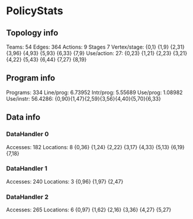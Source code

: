 # PolicyStats
## Topology info
Teams:		54
Edges:		364
Actions:	9
Stages		7
Vertex/stage:	{0,1} {1,9} {2,31} {3,96} {4,93} {5,93} {6,33} {7,9} 
Use/action:	27: {0,23} {1,21} {2,23} {3,21} {4,22} {5,43} {6,44} {7,27} {8,19} 

## Program info
Programs:	334
Line/prog:	6.73952
Intr/prog:	5.55689
Use/prog:	1.08982
Use/instr:	56.4286: {0,90}{1,47}{2,59}{3,56}{4,40}{5,70}{6,33}

## Data info

### DataHandler 0
Accesses:	182
Locations:	8
{0,36} {1,24} {2,22} {3,17} {4,33} {5,13} {6,19} {7,18} 

### DataHandler 1
Accesses:	240
Locations:	3
{0,96} {1,97} {2,47} 

### DataHandler 2
Accesses:	265
Locations:	6
{0,97} {1,62} {2,16} {3,36} {4,27} {5,27} 